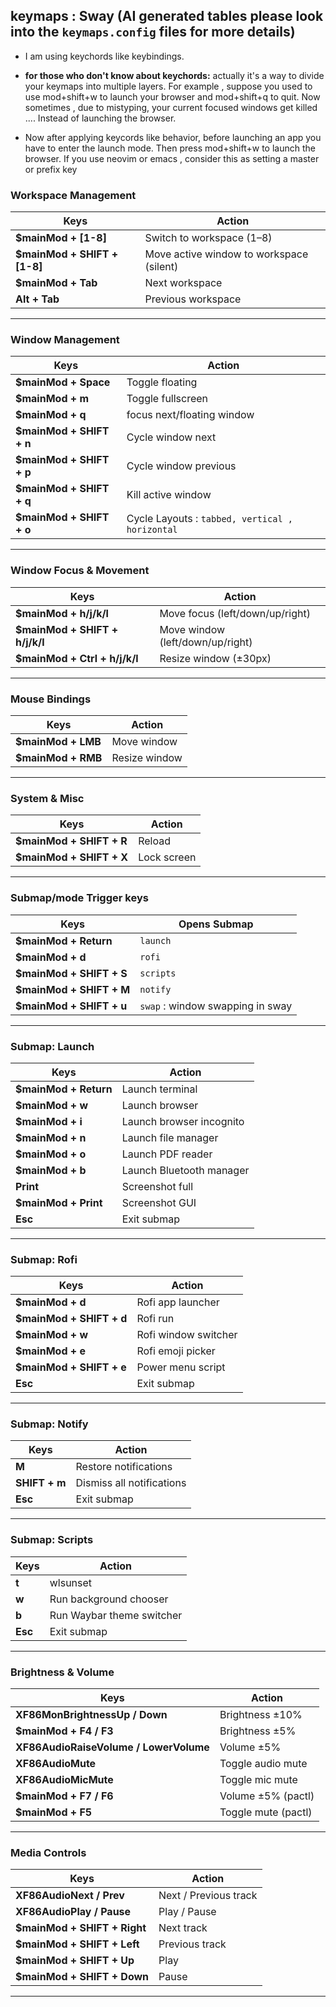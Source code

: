 ## keymaps : Sway (AI generated tables please look into the `keymaps.config` files for more details)

- I am using keychords like keybindings.

- **for those who don't know about keychords:** actually it's a way to divide your keymaps into multiple layers. For example , suppose you used to use mod+shift+w to launch your browser and mod+shift+q to quit. Now sometimes , due to mistyping, your current focused windows get killed .... Instead of launching the browser.
- Now after applying keycords like behavior, before launching an app you have to enter the launch mode. Then press mod+shift+w to launch the browser. If you use neovim or emacs , consider this as setting a master or prefix key

### Workspace Management

| Keys                           | Action                                   |
| ------------------------------ | ---------------------------------------- |
| **\$mainMod + \[1-8]**         | Switch to workspace (1–8)                |
| **\$mainMod + SHIFT + \[1-8]** | Move active window to workspace (silent) |
| **\$mainMod + Tab**            | Next workspace                           |
| **Alt + Tab**                  | Previous workspace                       |

---

### Window Management

| Keys                      | Action                                          |
| ------------------------- | ----------------------------------------------- |
| **\$mainMod + Space**     | Toggle floating                                 |
| **\$mainMod + m**         | Toggle fullscreen                               |
| **\$mainMod + q**         | focus next/floating window                      |
| **\$mainMod + SHIFT + n** | Cycle window next                               |
| **\$mainMod + SHIFT + p** | Cycle window previous                           |
| **\$mainMod + SHIFT + q** | Kill active window                              |
| **\$mainMod + SHIFT + o** | Cycle Layouts : `tabbed, vertical , horizontal` |

---

### Window Focus & Movement

| Keys                            | Action                           |
| ------------------------------- | -------------------------------- |
| **\$mainMod + h/j/k/l**         | Move focus (left/down/up/right)  |
| **\$mainMod + SHIFT + h/j/k/l** | Move window (left/down/up/right) |
| **\$mainMod + Ctrl + h/j/k/l**  | Resize window (±30px)            |

---

### Mouse Bindings

| Keys                | Action        |
| ------------------- | ------------- |
| **\$mainMod + LMB** | Move window   |
| **\$mainMod + RMB** | Resize window |

---

### System & Misc

| Keys                      | Action      |
| ------------------------- | ----------- |
| **\$mainMod + SHIFT + R** | Reload      |
| **\$mainMod + SHIFT + X** | Lock screen |

---

### Submap/mode Trigger keys

| Keys                      | Opens Submap                     |
| ------------------------- | -------------------------------- |
| **\$mainMod + Return**    | `launch`                         |
| **\$mainMod + d**         | `rofi`                           |
| **\$mainMod + SHIFT + S** | `scripts`                        |
| **\$mainMod + SHIFT + M** | `notify`                         |
| **\$mainMod + SHIFT + u** | `swap` : window swapping in sway |

---

### Submap: Launch

| Keys                   | Action                   |
| ---------------------- | ------------------------ |
| **\$mainMod + Return** | Launch terminal          |
| **\$mainMod + w**      | Launch browser           |
| **\$mainMod + i**      | Launch browser incognito |
| **\$mainMod + n**      | Launch file manager      |
| **\$mainMod + o**      | Launch PDF reader        |
| **\$mainMod + b**      | Launch Bluetooth manager |
| **Print**              | Screenshot full          |
| **\$mainMod + Print**  | Screenshot GUI           |
| **Esc**                | Exit submap              |

---

### Submap: Rofi

| Keys                      | Action               |
| ------------------------- | -------------------- |
| **\$mainMod + d**         | Rofi app launcher    |
| **\$mainMod + SHIFT + d** | Rofi run             |
| **\$mainMod + w**         | Rofi window switcher |
| **\$mainMod + e**         | Rofi emoji picker    |
| **\$mainMod + SHIFT + e** | Power menu script    |
| **Esc**                   | Exit submap          |

---

### Submap: Notify

| Keys          | Action                    |
| ------------- | ------------------------- |
| **M**         | Restore notifications     |
| **SHIFT + m** | Dismiss all notifications |
| **Esc**       | Exit submap               |

---

### Submap: Scripts

| Keys    | Action                    |
| ------- | ------------------------- |
| **t**   | wlsunset                  |
| **w**   | Run background chooser    |
| **b**   | Run Waybar theme switcher |
| **Esc** | Exit submap               |

---

### Brightness & Volume

| Keys                                   | Action              |
| -------------------------------------- | ------------------- |
| **XF86MonBrightnessUp / Down**         | Brightness ±10%     |
| **\$mainMod + F4 / F3**                | Brightness ±5%      |
| **XF86AudioRaiseVolume / LowerVolume** | Volume ±5%          |
| **XF86AudioMute**                      | Toggle audio mute   |
| **XF86AudioMicMute**                   | Toggle mic mute     |
| **\$mainMod + F7 / F6**                | Volume ±5% (pactl)  |
| **\$mainMod + F5**                     | Toggle mute (pactl) |

---

### Media Controls

| Keys                          | Action                |
| ----------------------------- | --------------------- |
| **XF86AudioNext / Prev**      | Next / Previous track |
| **XF86AudioPlay / Pause**     | Play / Pause          |
| **\$mainMod + SHIFT + Right** | Next track            |
| **\$mainMod + SHIFT + Left**  | Previous track        |
| **\$mainMod + SHIFT + Up**    | Play                  |
| **\$mainMod + SHIFT + Down**  | Pause                 |

---
